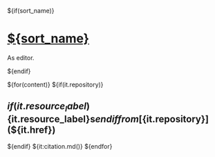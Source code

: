 
${if(sort_name)}

# [${sort_name}](./)

As editor.

${endif}

${for(content)}
${if(it.repository)}

## ${if(it.resource_label)}${it.resource_label}s${endif} from [${it.repository}](${it.href})

${endif}
${it:citation.md()}
${endfor}


